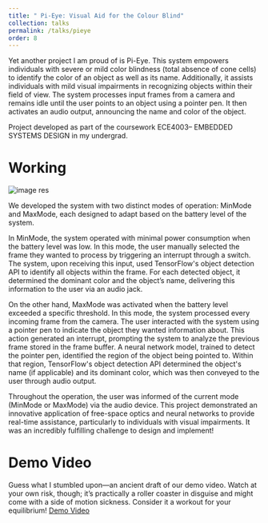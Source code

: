 ```yaml
---
title: " Pi-Eye: Visual Aid for the Colour Blind"
collection: talks
permalink: /talks/pieye
order: 8
---
```


Yet another project I am proud of is Pi-Eye. This system empowers individuals with severe or mild color blindness (total absence of cone cells) to identify the color of an object as well as its name. Additionally, it assists individuals with mild visual impairments in recognizing objects within their field of view. The system processes input frames from a camera and remains idle until the user points to an object using a pointer pen. It then activates an audio output, announcing the name and color of the object.

Project developed as part of the coursework ECE4003– EMBEDDED SYSTEMS DESIGN in my undergrad. 

Working
===
![image res](../../images/pieye_block.png)

We developed the system with two distinct modes of operation: MinMode and MaxMode, each designed to adapt based on the battery level of the system.

In MinMode, the system operated with minimal power consumption when the battery level was low. In this mode, the user manually selected the frame they wanted to process by triggering an interrupt through a switch. The system, upon receiving this input, used TensorFlow's object detection API to identify all objects within the frame. For each detected object, it determined the dominant color and the object’s name, delivering this information to the user via an audio jack.

On the other hand, MaxMode was activated when the battery level exceeded a specific threshold. In this mode, the system processed every incoming frame from the camera. The user interacted with the system using a pointer pen to indicate the object they wanted information about. This action generated an interrupt, prompting the system to analyze the previous frame stored in the frame buffer. A neural network model, trained to detect the pointer pen, identified the region of the object being pointed to. Within that region, TensorFlow's object detection API determined the object's name (if applicable) and its dominant color, which was then conveyed to the user through audio output.

Throughout the operation, the user was informed of the current mode (MinMode or MaxMode) via the audio device. This project demonstrated an innovative application of free-space optics and neural networks to provide real-time assistance, particularly to individuals with visual impairments. It was an incredibly fulfilling challenge to design and implement!

Demo Video
===

Guess what I stumbled upon—an ancient draft of our demo video. Watch at your own risk, though; it’s practically a roller coaster in disguise and might come with a side of motion sickness. Consider it a workout for your equilibrium!
[Demo Video](https://drive.google.com/file/d/1UOnIgLff9UmnFGvDaFxGuVn7YWzoan8s/view?usp=sharing)